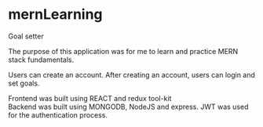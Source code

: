 # mernLearning
Goal setter

The purpose of this application was for me to learn and practice MERN stack fundamentals.

Users can create an account. 
After creating an account, users can login and set goals.

Frontend was built using REACT and redux tool-kit <br/>
Backend was built using MONGODB, NodeJS and express. JWT was used for the authentication process.

